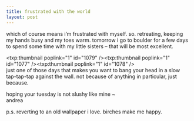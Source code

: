 ```yaml
---
title: frustrated with the world    
layout: post
---
```


which of course means i&#8217;m frustrated with myself. so. retreating, keeping my hands busy and my toes warm. tomorrow i go to boulder for a few days to spend some time with my little sisters &#8211; that will be most excellent. 

<span class="pic3"><txp:thumbnail poplink="1" id="1079" /></span><span class="pic3"><txp:thumbnail poplink="1" id="1077" /></span><span3 class="pic3"><txp:thumbnail poplink="1" id="1078" /></span>  
just one of those days that makes you want to bang your head in a slow tap-tap-tap against the wall. not because of anything in particular, just because.

hoping your tuesday is not slushy like mine ~  
andrea

p.s. reverting to an old wallpaper i love. birches make me happy.